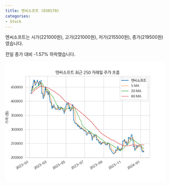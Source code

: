 ```yaml
---
title: 엔씨소프트 (036570)
categories:
- Stock
---
```


엔씨소프트는 시가(221000원), 고가(221000원), 저가(215500원), 종가(219500원)였습니다.

전일 종가 대비 -1.57% 하락했습니다.

<!-- more -->

![036570](/assets/images/stock/036570.png)